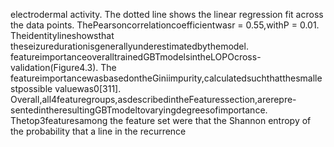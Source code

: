 electrodermal activity. The dotted line shows the linear regression fit across the data points.
ThePearsoncorrelationcoefficientwasr = 0.55,withP = 0.01. Theidentitylineshowsthat
theseizuredurationisgenerallyunderestimatedbythemodel.
featureimportanceoveralltrainedGBTmodelsintheLOPOcross-validation(Figure4.3). The
featureimportancewasbasedontheGiniimpurity,calculatedsuchthatthesmallestpossible
valuewas0[311]. Overall,all4featuregroups,asdescribedintheFeaturessection,arerepre-
sentedintheresultingGBTmodeltovaryingdegreesofimportance. Thetop3featuresamong
the feature set were that the Shannon entropy of the probability that a line in the recurrence